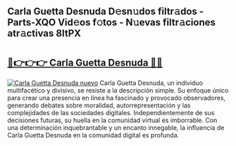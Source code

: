 ## Carla Guetta Desnuda D𝚎sn𝚞dos filtr𝚊dos - Parts-XQO Vid𝚎os f𝚘tos - N𝚞evas filtr𝚊ciones atr𝚊ctivas 8ItPX

# <h2><a href="http://mbbrj5l.tromn.icu/?c=Carla+Guetta+Desnuda">🔗👉👉👉 Carla Guetta Desnuda 🔗🔗</a></h2>

[![Carla Guetta Desnuda nuevo](https://i.imgur.com/pEAQMta.gif)](http://mbbrj5l.tromn.icu/?c=Carla+Guetta+Desnuda)
Carla Guetta Desnuda, un individuo multifacético y divisivo, se resiste a la descripción simple. Su enfoque único para crear una presencia en línea ha fascinado y provocado observadores, generando debates sobre moralidad, autorrepresentación y las complejidades de las sociedades digitales. Independientemente de sus decisiones futuras, su huella en la comunidad virtual es imborrable. Con una determinación inquebrantable y un encanto innegable, la influencia de Carla Guetta Desnuda en la comunidad digital es profunda.
